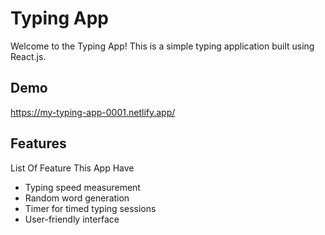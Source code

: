 # Typing App

Welcome to the Typing App! This is a simple typing application built using React.js.

## Demo

https://my-typing-app-0001.netlify.app/

## Features

List Of Feature This App Have

- Typing speed measurement
- Random word generation
- Timer for timed typing sessions
- User-friendly interface
